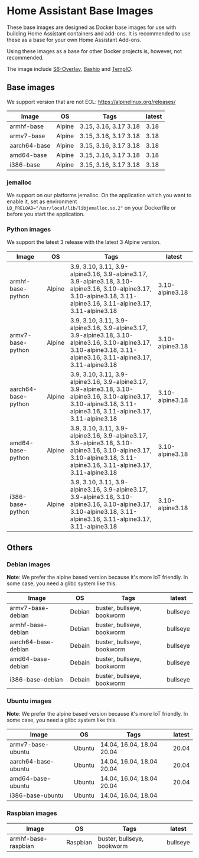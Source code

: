 # Home Assistant Base Images

These base images are designed as Docker base images for use with building Home Assistant containers and add-ons.
It is recommended to use these as a base for your own Home Assistant Add-ons.

Using these images as a base for other Docker projects is, however, not recommended.

The image include [S6-Overlay](https://github.com/just-containers/s6-overlay), [Bashio](https://github.com/hassio-addons/bashio) and [TempIO](https://github.com/home-assistant/tempio).

## Base images

We support version that are not EOL: https://alpinelinux.org/releases/

| Image | OS | Tags | latest |
|-------|----|------|--------|
| armhf-base | Alpine | 3.15, 3.16, 3.17 3.18 | 3.18 |
| armv7-base | Alpine | 3.15, 3.16, 3.17 3.18 | 3.18 |
| aarch64-base | Alpine | 3.15, 3.16, 3.17 3.18 | 3.18 |
| amd64-base | Alpine | 3.15, 3.16, 3.17 3.18 | 3.18 |
| i386-base | Alpine | 3.15, 3.16, 3.17 3.18 | 3.18 |

### jemalloc

We support on our platforms jemalloc. On the application which you want to enable it, set as environment `LD_PRELOAD="/usr/local/lib/libjemalloc.so.2"` on your Dockerfile or before you start the application.

### Python images

We support the latest 3 release with the latest 3 Alpine version.

| Image | OS | Tags | latest |
|-------|----|------|--------|
| armhf-base-python | Alpine | 3.9, 3.10, 3.11, 3.9-alpine3.16, 3.9-alpine3.17, 3.9-alpine3.18, 3.10-alpine3.16, 3.10-alpine3.17, 3.10-alpine3.18, 3.11-alpine3.16, 3.11-alpine3.17, 3.11-alpine3.18 | 3.10-alpine3.18 |
| armv7-base-python | Alpine | 3.9, 3.10, 3.11, 3.9-alpine3.16, 3.9-alpine3.17, 3.9-alpine3.18, 3.10-alpine3.16, 3.10-alpine3.17, 3.10-alpine3.18, 3.11-alpine3.16, 3.11-alpine3.17, 3.11-alpine3.18 | 3.10-alpine3.18 |
| aarch64-base-python | Alpine | 3.9, 3.10, 3.11, 3.9-alpine3.16, 3.9-alpine3.17, 3.9-alpine3.18, 3.10-alpine3.16, 3.10-alpine3.17, 3.10-alpine3.18, 3.11-alpine3.16, 3.11-alpine3.17, 3.11-alpine3.18 | 3.10-alpine3.18 |
| amd64-base-python | Alpine | 3.9, 3.10, 3.11, 3.9-alpine3.16, 3.9-alpine3.17, 3.9-alpine3.18, 3.10-alpine3.16, 3.10-alpine3.17, 3.10-alpine3.18, 3.11-alpine3.16, 3.11-alpine3.17, 3.11-alpine3.18 | 3.10-alpine3.18 |
| i386-base-python | Alpine | 3.9, 3.10, 3.11, 3.9-alpine3.16, 3.9-alpine3.17, 3.9-alpine3.18, 3.10-alpine3.16, 3.10-alpine3.17, 3.10-alpine3.18, 3.11-alpine3.16, 3.11-alpine3.17, 3.11-alpine3.18 | 3.10-alpine3.18 |

## Others

### Debian images

**Note**: We prefer the alpine based version because it's more IoT friendly. In some case, you need a glibc system like this.

| Image | OS | Tags | latest |
|-------|----|------|--------|
| armv7-base-debian | Debian | buster, bullseye, bookworm | bullseye |
| armhf-base-debian | Debian | buster, bullseye, bookworm | bullseye |
| aarch64-base-debian | Debain | buster, bullseye, bookworm | bullseye |
| amd64-base-debian | Debain | buster, bullseye, bookworm | bullseye |
| i386-base-debian | Debain | buster, bullseye, bookworm | bullseye |

### Ubuntu images

**Note**: We prefer the alpine based version because it's more IoT friendly. In some case, you need a glibc system like this.

| Image | OS | Tags | latest |
|-------|----|------|--------|
| armv7-base-ubuntu | Ubuntu | 14.04, 16.04, 18.04 20.04 | 20.04 |
| aarch64-base-ubuntu | Ubuntu | 14.04, 16.04, 18.04 20.04 | 20.04 |
| amd64-base-ubuntu | Ubuntu | 14.04, 16.04, 18.04 20.04 | 20.04 |
| i386-base-ubuntu | Ubuntu | 14.04, 16.04, 18.04 | |

### Raspbian images

| Image | OS | Tags | latest |
|-------|----|------|--------|
| armhf-base-raspbian | Raspbian | buster, bullseye, bookworm | bullseye |
